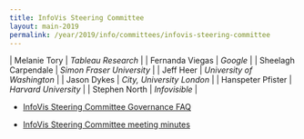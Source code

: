 ```yaml
---
title: InfoVis Steering Committee
layout: main-2019
permalink: /year/2019/info/committees/infovis-steering-committee
---
```


| Melanie Tory | *Tableau Research* |
| Fernanda Viegas | *Google* |
| Sheelagh Carpendale | *Simon Fraser University* |
| Jeff Heer | *University of Washington* |
| Jason Dykes | *City, University London* |
| Hanspeter Pfister | *Harvard University* |
| Stephen North | *Infovisible* |

* [InfoVis Steering Committee Governance FAQ](/attachments/InfoVis_SC_Policies_FAQ.pdf)

* [InfoVis Steering Committee meeting minutes](/governance/infovis-steering-committee/minutes)

